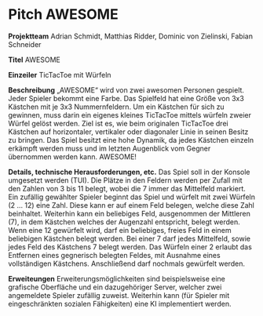 # Pitch AWESOME
__Projektteam__
Adrian Schmidt, Matthias Ridder, Dominic von Zielinski, Fabian Schneider

__Titel__
AWESOME

__Einzeiler__
TicTacToe mit Würfeln

__Beschreibung__
„AWESOME“ wird von zwei awesomen Personen gespielt. Jeder Spieler bekommt eine Farbe. Das Spielfeld hat eine Größe von 3x3 Kästchen mit je 3x3 Nummernfeldern. Um ein Kästchen für sich zu gewinnen, muss darin ein eigenes kleines TicTacToe mittels würfeln zweier Würfel gelöst werden. Ziel ist es, wie beim originalen TicTacToe drei Kästchen auf horizontaler, vertikaler oder diagonaler Linie in seinen Besitz zu bringen. Das Spiel besitzt eine hohe Dynamik, da jedes Kästchen einzeln erkämpft werden muss und im letzten Augenblick vom Gegner übernommen werden kann. AWESOME!

__Details, technische Herausforderungen, etc.__
Das Spiel soll in der Konsole umgesetzt werden (TUI). Die Plätze in den Feldern werden per Zufall mit den Zahlen von 3 bis 11 belegt, wobei die 7 immer das Mittelfeld markiert. Ein zufällig gewählter Spieler beginnt das Spiel und würfelt mit zwei Würfeln (2 … 12) eine Zahl. Diese kann er auf einem Feld belegen, welche diese Zahl beinhaltet. Weiterhin kann ein beliebiges Feld, ausgenommen der Mittleren (7), in dem Kästchen welches der Augenzahl entspricht, belegt werden. Wenn eine 12 gewürfelt wird, darf ein beliebiges, freies Feld in einem beliebigen Kästchen belegt werden. Bei einer 7 darf jedes Mittelfeld, sowie jedes Feld des Kästchens 7 belegt werden. Das Würfeln einer 2 erlaubt das Entfernen eines gegnerisch belegten Feldes, mit Ausnahme eines vollständigen Kästchens. Anschließend darf nochmals gewürfelt werden.

__Erweiteungen__
Erweiterungsmöglichkeiten sind beispielsweise eine grafische Oberfläche und ein dazugehöriger Server, welcher zwei angemeldete Spieler zufällig zuweist. Weiterhin kann (für Spieler mit eingeschränkten sozialen Fähigkeiten) eine KI implementiert werden.